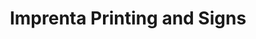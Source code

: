---
title: "Imprenta Printing and Signs"
url: /little-rock/imprenta-printing-and-signs/
shop: copyshop
---